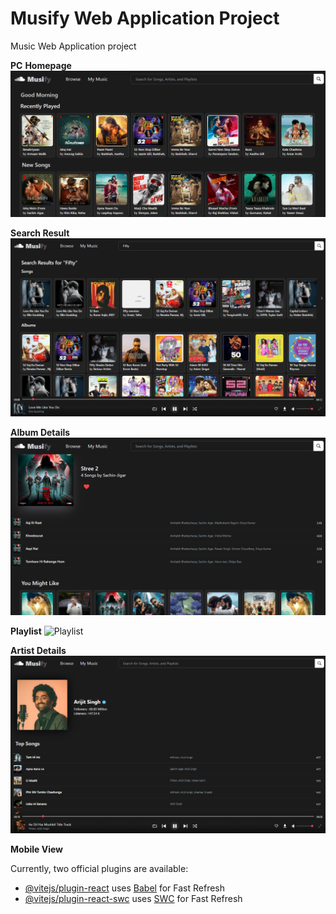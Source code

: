 # Musify Web Application Project

Music Web Application project 

**PC**
**Homepage**
![Homepage](/public/HomePage.png)

**Search Result**
![Search result](/public/SearchPage.png)

**Album Details**
![Album Details](/public/AlbumPage.png)

**Playlist**
![Playlist](/public/PlaylistPage.png)

**Artist Details**
![Artist Details](/public/ArtistPage.png)

**Mobile View**

Currently, two official plugins are available:

- [@vitejs/plugin-react](https://github.com/vitejs/vite-plugin-react/blob/main/packages/plugin-react/README.md) uses [Babel](https://babeljs.io/) for Fast Refresh
- [@vitejs/plugin-react-swc](https://github.com/vitejs/vite-plugin-react-swc) uses [SWC](https://swc.rs/) for Fast Refresh

